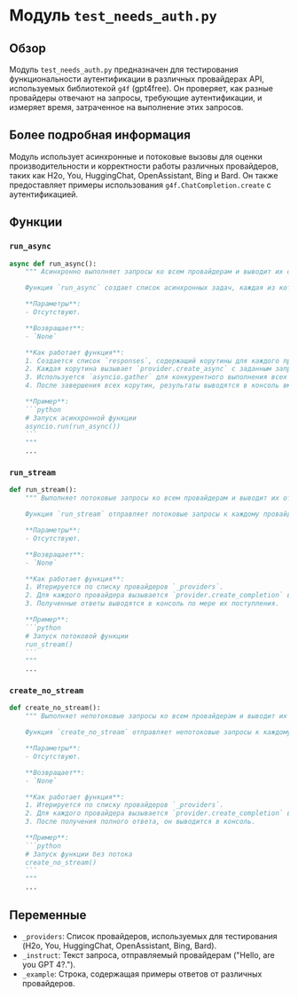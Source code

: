 # Модуль `test_needs_auth.py`

## Обзор

Модуль `test_needs_auth.py` предназначен для тестирования функциональности аутентификации в различных провайдерах API, используемых библиотекой `g4f` (gpt4free). Он проверяет, как разные провайдеры отвечают на запросы, требующие аутентификации, и измеряет время, затраченное на выполнение этих запросов.

## Более подробная информация

Модуль использует асинхронные и потоковые вызовы для оценки производительности и корректности работы различных провайдеров, таких как H2o, You, HuggingChat, OpenAssistant, Bing и Bard. Он также предоставляет примеры использования `g4f.ChatCompletion.create` с аутентификацией.

## Функции

### `run_async`

```python
async def run_async():
    """ Асинхронно выполняет запросы ко всем провайдерам и выводит их ответы.

    Функция `run_async` создает список асинхронных задач, каждая из которых отправляет запрос к одному из провайдеров, используя метод `create_async`. После завершения всех задач, функция выводит ответы каждого провайдера.

    **Параметры**:
    - Отсутствуют.

    **Возвращает**:
    - `None`

    **Как работает функция**:
    1. Создается список `responses`, содержащий корутины для каждого провайдера.
    2. Каждая корутина вызывает `provider.create_async` с заданным запросом.
    3. Используется `asyncio.gather` для конкурентного выполнения всех корутин.
    4. После завершения всех корутин, результаты выводятся в консоль вместе с именем провайдера.

    **Пример**:
    ```python
    # Запуск асинхронной функции
    asyncio.run(run_async())
    ```
    """
    ...
```

### `run_stream`

```python
def run_stream():
    """ Выполняет потоковые запросы ко всем провайдерам и выводит их ответы.

    Функция `run_stream` отправляет потоковые запросы к каждому провайдеру, используя метод `create_completion`, и выводит ответы по мере их поступления.

    **Параметры**:
    - Отсутствуют.

    **Возвращает**:
    - `None`

    **Как работает функция**:
    1. Итерируется по списку провайдеров `_providers`.
    2. Для каждого провайдера вызывается `provider.create_completion` в потоковом режиме.
    3. Полученные ответы выводятся в консоль по мере их поступления.

    **Пример**:
    ```python
    # Запуск потоковой функции
    run_stream()
    ```
    """
    ...
```

### `create_no_stream`

```python
def create_no_stream():
    """ Выполняет непотоковые запросы ко всем провайдерам и выводит их ответы.

    Функция `create_no_stream` отправляет непотоковые запросы к каждому провайдеру, используя метод `create_completion`, и выводит ответы после их полного получения.

    **Параметры**:
    - Отсутствуют.

    **Возвращает**:
    - `None`

    **Как работает функция**:
    1. Итерируется по списку провайдеров `_providers`.
    2. Для каждого провайдера вызывается `provider.create_completion` в непотоковом режиме.
    3. После получения полного ответа, он выводится в консоль.

    **Пример**:
    ```python
    # Запуск функции без потока
    create_no_stream()
    ```
    """
    ...
```

## Переменные

- `_providers`: Список провайдеров, используемых для тестирования (H2o, You, HuggingChat, OpenAssistant, Bing, Bard).
- `_instruct`: Текст запроса, отправляемый провайдерам ("Hello, are you GPT 4?.").
- `_example`: Строка, содержащая примеры ответов от различных провайдеров.